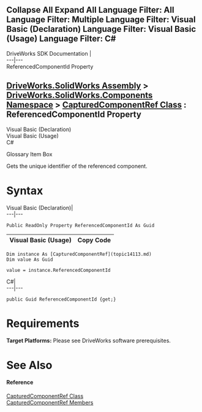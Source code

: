 Collapse All Expand All Language Filter: All  Language Filter: Multiple  Language Filter: Visual Basic (Declaration) Language Filter: Visual Basic (Usage) Language Filter: C#  
---  
DriveWorks SDK Documentation  |   
---|---  
ReferencedComponentId Property   
  
[DriveWorks.SolidWorks Assembly](topic13342.md) > [DriveWorks.SolidWorks.Components Namespace](topic13925.md) > [CapturedComponentRef Class](topic14113.md) : ReferencedComponentId Property  
---  
  
Visual Basic (Declaration)    
Visual Basic (Usage)    
C# 

Glossary Item Box

Gets the unique identifier of the referenced component. 

# Syntax

Visual Basic (Declaration)|   
---|---  
      
    
    Public ReadOnly Property ReferencedComponentId As Guid  
  
Visual Basic (Usage)| Copy Code  
---|---  
      
    
    Dim instance As [CapturedComponentRef](topic14113.md)
    Dim value As Guid
     
    value = instance.ReferencedComponentId  
  
C#|   
---|---  
      
    
    public Guid ReferencedComponentId {get;}  
  
# Requirements

**Target Platforms:** Please see DriveWorks software prerequisites.

# See Also

#### Reference

[CapturedComponentRef Class](topic14113.md)   
[CapturedComponentRef Members](topic14114.md)


